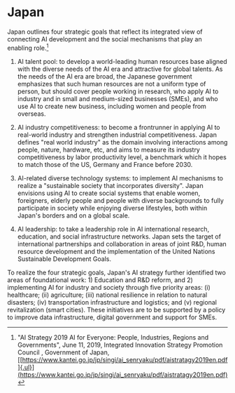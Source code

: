 # Japan

Japan outlines four strategic goals that reflect its integrated view of connecting AI development and the social mechanisms that play an enabling role.[^36]

1) AI talent pool: to develop a world-leading human resources base aligned with the diverse needs of the AI era and attractive for global talents. As the needs of the AI era are broad, the Japanese government emphasizes that such human resources are not a uniform type of person, but should cover people working in research, who apply AI to industry and in small and medium-sized businesses (SMEs), and who use AI to create new business, including women and people from overseas.

2) AI industry competitiveness: to become a frontrunner in applying AI to real-world industry and strengthen industrial competitiveness. Japan defines "real world industry" as the domain involving interactions among people, nature, hardware, etc, and aims to measure its industry competitiveness by labor productivity level, a benchmark which it hopes to match those of the US, Germany and France before 2030.  

3) AI-related diverse technology systems: to implement AI mechanisms to realize a "sustainable society that incorporates diversity". Japan envisions using AI to create social systems that enable women, foreigners, elderly people and people with diverse backgrounds to fully participate in society while enjoying diverse lifestyles, both within Japan's borders and on a global scale.

4) AI leadership: to take a leadership role in AI international research, education, and social infrastructure networks. Japan sets the target of international partnerships and collaboration in areas of joint R&D, human resource development and the implementation of the United Nations Sustainable Development Goals.

To realize the four strategic goals, Japan's AI strategy further identified two areas of foundational work: 1) Education and R&D reform, and 2) implementing AI for industry and society through five priority areas: (i) healthcare; (ii) agriculture; (iii) national resilience in relation to natural disasters; (iv) transportation infrastructure and logistics; and (v) regional revitalization (smart cities). These initiatives are to be supported by a policy to improve data infrastructure, digital government and support for SMEs.

[^36]: "AI Strategy 2019 AI for Everyone: People, Industries, Regions and Governments", June 11, 2019, Integrated Innovation Strategy Promotion Council , Government of Japan, [[https://www.kantei.go.jp/jp/singi/ai_senryaku/pdf/aistratagy2019en.pdf]{.ul}](https://www.kantei.go.jp/jp/singi/ai_senryaku/pdf/aistratagy2019en.pdf)

